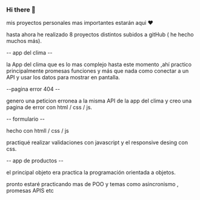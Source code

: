 ### Hi there 👋

<!--
**Mario-escorcia/Mario-escorcia** is a ✨ _special_ ✨ repository because its `README.md` (this file) appears on your GitHub profile.
-->
mis proyectos personales mas importantes estarán aqui ❤️

hasta ahora he realizado 8 proyectos distintos subidos a gitHub ( he hecho muchos más).

-- app del clima  --

 la App del clima que es lo mas complejo hasta este momento ,ahí practico principalmente promesas funciones y más que nada como conectar a un API y usar los datos para mostrar en pantalla.

--pagina error 404  --

genero una peticion erronea a la misma API de la app del clima y creo una pagina de error con html / css / js.

--  formulario  --

hecho con htmll / css / js

practiqué realizar validaciones con javascript y el responsive desing con css.

-- app de productos --

el principal objeto era practica la programación orientada a objetos.

pronto estaré practicando mas de POO y temas como asincronismo , promesas APIS etc